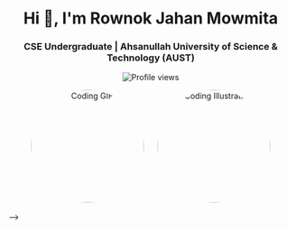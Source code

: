 <h1 align="center">Hi 👋, I'm Rownok Jahan Mowmita</h1>
<h3 align="center">CSE Undergraduate | Ahsanullah University of Science & Technology (AUST)</h3>

<p align="center">
  <img src="https://komarev.com/ghpvc/?username=rownokk&label=Profile%20views&color=0e75b6&style=flat" alt="Profile views" />
</p>

<p align="center">
  <!-- Profile Photos -->
  <img src="https://media0.giphy.com/media/hpXdHPfFI5wTABdDx9/giphy.gif?cid=6c09b952uy6vs0ckedhikzd024sdywl0q0p37qnenxn32b9p&ep=v1_internal_gif_by_id&rid=giphy.gif&ct=g" alt="Coding GIF" width="200" height="200" style="border-radius: 50%; margin: 0 10px;">
  <img src="https://img.freepik.com/premium-vector/girl-coding-with-laptop-illustration_418302-2384.jpg" alt="Coding Illustration" width="200" height="200" style="border-radius: 50%; margin: 0 10px;">
</p>

<!-- 
<p align="center">
  Welcome to my GitHub profile! I’m a passionate CSE undergraduate currently exploring the world of programming, algorithms, and software development. I enjoy working on projects that challenge me to learn new things and grow as a developer.
</p>

<!-- 
<p align="center">
  🔭 I’m currently working on: <b>React and Full-Stack Development Projects</b><br>
  🌱 I’m currently learning: <b>Advanced React, Node.js, and MongoDB</b><br>
  👯 I’m looking to collaborate on: <b>Open-Source Projects</b><br>
  💬 Ask me about: <b>JavaScript, React, and Problem Solving</b><br>
  📫 How to reach me: <b>Email - rownokk@example.com</b><br>
  ⚡ Fun fact: <b>I'm always eager to learn something new!</b>
</p>
--> -->
